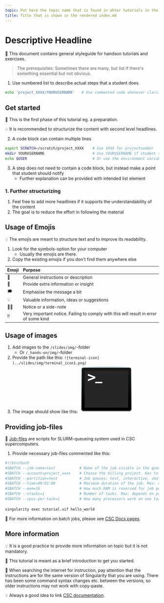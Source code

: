 ```yaml
---
topic: Put here the topic name that is found in ohter tutorials in the same folder
title: Title that is shown in the rendered index.md
---
```


# Descriptive Headline

💬 This document contains general styleguide for handson tutorials and exercises. 

> The prerequisites: Sometimes there are many, but list if there's something essential but not obvious. 

1. Use numbered list to describe actual steps that a student does
```bash
echo 'project_XXXX/YOURUSERNAME'   # Use commented code whenever clarification is necessary
```
## Get started

💬 This is the first phase of this tutorial eg. a preparation.  

💡 It is recommended to structurize the content with second level headlines.

2. A code block can contain multiple lines
```bash
export SCRATCH=/scratch/project_XXXX    # Use XXXX for projectnumber
mkdir YOURUSERNAME                      # Use YOURUSERNAME if student should use their own
echo $USER                              # Or use the environment variable
```
3. A step does not need to contain a code block, but instead make a point that student should notify
    - Further explanation can be provided with intended list element

### 1. Further structurizing
1. Feel free to add more headlines if it supports the understandability of the content 
2. The goal is to reduce the effort in following the material

## Usage of Emojis

💡 The emojis are meant to structure text and to improve its readability. 

1. Look for the symbols-option for your computer
    - Usually the emojis are there.
2. Copy the existing emojis if you don't find them anywhere else

| Emoji | Purpose |
|-------|:--------|
| 💬    | General instructions or description |
| 💭    | Provide extra information or insight |
| 🗯    | Emphasise the message a bit |
| 💡    | Valuable information, ideas or suggestions |
| ☝🏻    | Notice or a side-note |
| ‼️    | Very important notice. Failing to comply with this will result in error of some kind |

## Usage of images

1. Add images to the `/slides/img/`-folder
    - Or `/_hands-on/img/`-folder
2. Provide the path like this:
`![terminal-icon](../slides/img/terminal_icon1.png)`
3. The image should show like this: ![terminal-icon](../slides/img/terminal_icon1.png)

## Providing job-files

💬 [Job-files](https://docs.csc.fi/computing/running/creating-job-scripts-puhti/#a-basic-batch-job-script) are scripts for SLURM-queueing system used in CSC supercomputers.

1. Provide necessary job-files commented like this:
```bash
#!/bin/bash
#SBATCH --job-name=test           # Name of the job visible in the queue.
#SBATCH --account=project_xxxx    # Choose the billing project. Has to be defined!
#SBATCH --partition=test          # Job queues: test, interactive, small, large, longrun, hugemem, hugemem_longrun
#SBATCH --time=00:01:00           # Maximum duration of the job. Max: depends of the partition. 
#SBATCH --mem=1G                  # How much RAM is reserved for job per node.
#SBATCH --ntasks=1                # Number of tasks. Max: depends on partition.
#SBATCH --cpus-per-task=1         # How many processors work on one task. Max: Number of CPUs per node.

singularity exec tutorial.sif hello_world
```

💭 For more information on batch jobs, please see [CSC Docs pages](https://docs.csc.fi/computing/running/getting-started/).

## More information

💡 It is a good practice to provide more information on topic but it is not mandatory.

💬 This tutorial is meant as a brief introduction to get you started.

💭 When searching the internet for instruction, pay attention that the instructions are for the same version of Singularity that you are using. There has been some command syntax changes etc. between the versions, so older instructions may not work with copy-paste.

💡 Always a good idea to link [CSC documentation](https://docs.csc.fi/).
